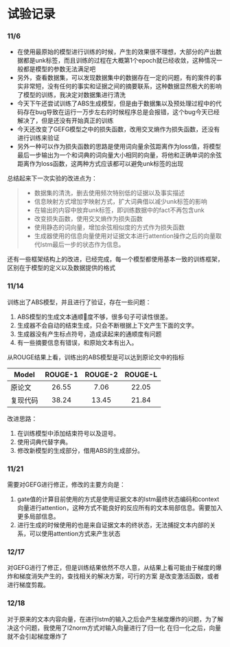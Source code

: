 
试验记录
======================
### 11/6
+ 在使用最原始的模型进行训练的时候，产生的效果很不理想，大部分的产出数据都是unk标签，而且训练的过程在大概第1个epoch就已经收敛，这种情况一般都是模型的参数无法满足吧
+ 另外，查看数据集，可以发现数据集中的数据存在一定的问题，有的案件的事实非常短，没有任何的事实和证据之间的摘要联系，这种数据显然极大的影响了模型的训练，我决定对数据集进行清洗
+ 今天下午还尝试训练了ABS生成模型，但是由于数据集以及预处理过程中的代码存在bug导致在运行一万步左右的时候程序总是会报错，这个bug今天已经解决了，但是还没有开始真正的训练
+ 今天还改变了GEFG模型之中的损失函数，改用交叉熵作为损失函数，还没有进行训练来验证
+ 另外一种可以作为损失函数的思路是使用词向量余弦距离作为loss值，将模型最后一步输出为一个和词典的词向量大小相同的向量，将他和正确单词的余弦距离作为loss函数，这两种方式应该都可以避免unk标签的出现

总结起来下一次实验的改进点为：

> + 数据集的清洗，删去使用频次特别低的证据以及事实描述
> + 信息映射方式增加字映射方式，扩大词典借以减少unk标签的影响
> + 在输出的内容中放弃unk标签，即训练数据中的fact不再包含unk
> + 改变损失函数，使用交叉熵作为损失函数
> + 使用静态的词向量，增加余弦相似度的方式作为损失函数
> + 生成器使用的信息向量使用对证据文本进行attention操作之后的向量取代lstm最后一步的状态作为信息。

还有一些框架结构上的改进，已经完成，每一个模型都使用基本一致的训练框架，区别在于模型的定义以及数据提供的格式



### 11/14

训练出了ABS模型，并且进行了验证，存在一些问题：
1. ABS模型的生成文本通顺度不够，很多句子可读性很差。
2. 生成器不会自动的结束生成，只会不断根据上下文产生下面的文字。
3. 生成器没有产生标点符号，造成读起来的通顺度有问题
4. 有一些摘要信息有错误，和原始文本有出入。

从ROUGE结果上看，训练出的ABS模型是可以达到原论文中的指标


|Model | ROUGE-1 | ROUGE-2 | ROUGE-L |
|---|:---:|:---:|:---:|
|原论文 | 26.55 | 7.06 | 22.05 |
|复现代码|38.24|13.45|21.84

改进思路：
1. 在训练模型中添加结束符号以及逗号。
2. 使用词典代替字典。
3. 修改新模型的生成部分，借用ABS的生成部分。

### 11/21

需要对GEFG进行修正，修改的主要方向是：

1. gate值的计算目前使用的方式是使用证据文本的lstm最终状态编码和context向量进行attention，这种方式不能良好的反应所有的文本局部信息。需要加入更多局部信息。
2. 进行生成的时候使用的也是来自证据文本的终状态，无法捕捉文本内部的关系，可以使用attention方式来产生状态

### 12/17

对GEFG进行了修正，但是训练结果依然不尽人意，从结果上看可能由于梯度的爆炸和梯度消失产生的，查找相关的解决方案，可行的方案
是改变激活函数，或者进行梯度剪裁。

### 12/18

对于原来的文本内容向量，在进行lstm的输入之后会产生梯度爆炸的问题，为了解决这个问题，我使用了l2norm方式对输入向量进行了归一化
在归一化之后，向量就不会引起梯度爆炸了

